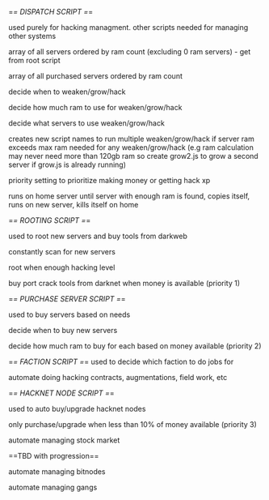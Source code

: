 =*= DISPATCH SCRIPT =*=

used purely for hacking managment. other scripts needed for managing other systems

array of all servers ordered by ram count (excluding 0 ram servers) - get from root script

array of all purchased servers ordered by ram count

decide when to weaken/grow/hack

decide how much ram to use for weaken/grow/hack

decide what servers to use weaken/grow/hack

creates new script names to run multiple weaken/grow/hack if server ram exceeds max ram needed for any weaken/grow/hack (e.g ram calculation may never need more than 120gb ram so create grow2.js to grow a second server if grow.js is already running)

priority setting to prioritize making money or getting hack xp

runs on home server until server with enough ram is found, copies itself, runs on new server, kills itself on home



=*= ROOTING SCRIPT =*=

used to root new servers and buy tools from darkweb

constantly scan for new servers

root when enough hacking level

buy port crack tools from darknet when money is available (priority 1)


=*= PURCHASE SERVER SCRIPT =*=

used to buy servers based on needs

decide when to buy new servers

decide how much ram to buy for each based on money available (priority 2)


=*= FACTION SCRIPT =*=
used to decide which faction to do jobs for

automate doing hacking contracts, augmentations, field work, etc


=*= HACKNET NODE SCRIPT =*=

used to auto buy/upgrade hacknet nodes

only purchase/upgrade when less than 10% of money available (priority 3)


automate managing stock market


==TBD with progression==

automate managing bitnodes

automate managing gangs

